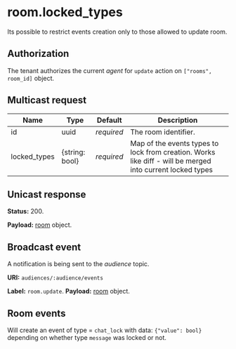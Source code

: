 # room.locked_types

Its possible to restrict events creation only to those allowed to update room.

## Authorization

The tenant authorizes the current _agent_ for `update` action on `["rooms", room_id]` object.

## Multicast request

Name            | Type              | Default    | Description
--------------- | ----              | ---------- | --------------------
id              | uuid              | _required_ | The room identifier.
locked_types    | {string: bool}    | _required_ | Map of the events types to lock from creation. Works like diff - will be merged into current locked types

## Unicast response

**Status:** 200.

**Payload:** [room](../room.md#room) object.

## Broadcast event

A notification is being sent to the _audience_ topic.

**URI:** `audiences/:audience/events`

**Label:** `room.update`.
**Payload:** [room](../room.md#room) object.

## Room events

Will create an event of type = `chat_lock` with data: `{"value": bool}` depending on whether type `message` was locked or not.
